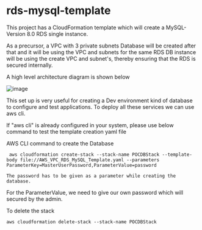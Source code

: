 # rds-mysql-template

This project has a CloudFormation template which will create a MySQL- Version 8.0 RDS single instance.

As a precursor, a VPC with 3 private subnets 
Database will be created after that and it will be using the VPC and subnets for the same
RDS DB instance will be using the create VPC and subnet's, thereby ensuring that the RDS is secured internally.

A high level architecture diagram is shown below 

![image](https://user-images.githubusercontent.com/46040062/211634973-caecebda-3b43-4c84-aaaf-07348f55a6f0.png)


This set up is very useful for creating a Dev environment kind of database to configure and test applications.
To deploy all these services we can use aws cli. 

If "aws cli" is already configured in your system, please use below command to test the template creation yaml file

AWS CLI command to create the Database

     aws cloudformation create-stack --stack-name POCDBStack --template-body file://AWS_VPC_RDS_MySQL_Template.yaml --parameters ParameterKey=MasterUserPassword,ParameterValue=password

    The password has to be given as a parameter while creating the database. 

For the ParameterValue, we need to give our own password which will secured by the admin.

To delete the stack

    aws cloudformation delete-stack --stack-name POCDBStack 

